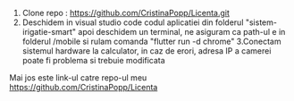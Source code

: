 1. Clone repo : https://github.com/CristinaPopp/Licenta.git
2. Deschidem in visual studio code codul aplicatiei din folderul "sistem-irigatie-smart" apoi deschidem un terminal, ne asiguram ca path-ul e in folderul /mobile si rulam comanda "flutter run -d chrome"
3.Conectam sistemul hardware la calculator, in caz de erori, adresa IP a camerei poate fi problema si trebuie modificata

Mai jos este link-ul catre repo-ul meu 
https://github.com/CristinaPopp/Licenta
